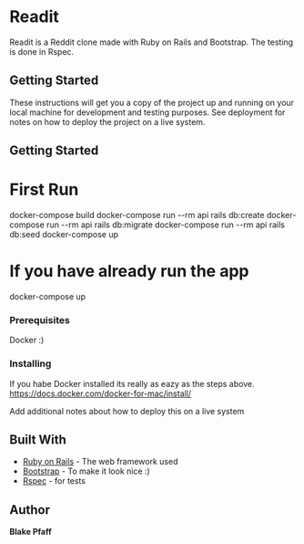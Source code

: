 # Readit

Readit is a Reddit clone made with Ruby on Rails and Bootstrap.  The testing is done in Rspec. 

## Getting Started

These instructions will get you a copy of the project up and running on your local machine for development and testing purposes. See deployment for notes on how to deploy the project on a live system.

## Getting Started

# First Run
docker-compose build
docker-compose run --rm api rails db:create
docker-compose run --rm api rails db:migrate
docker-compose run --rm api rails db:seed
docker-compose up

# If you have already run the app
docker-compose up

### Prerequisites

Docker :)


### Installing

If you habe Docker installed its really as eazy as the steps above.
https://docs.docker.com/docker-for-mac/install/


Add additional notes about how to deploy this on a live system

## Built With

* [Ruby on Rails](http://rubyonrails.org/) - The web framework used
* [Bootstrap](https://github.com/twbs/bootstrap-rubygem) - To make it look nice :)
* [Rspec](http://rspec.info/) - for tests 

## Author
 **Blake Pfaff** 
